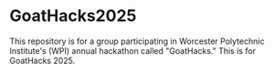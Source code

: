 # GoatHacks2025
This repository is for a group participating in Worcester Polytechnic Institute's (WPI) annual hackathon called "GoatHacks." This is for GoatHacks 2025.
